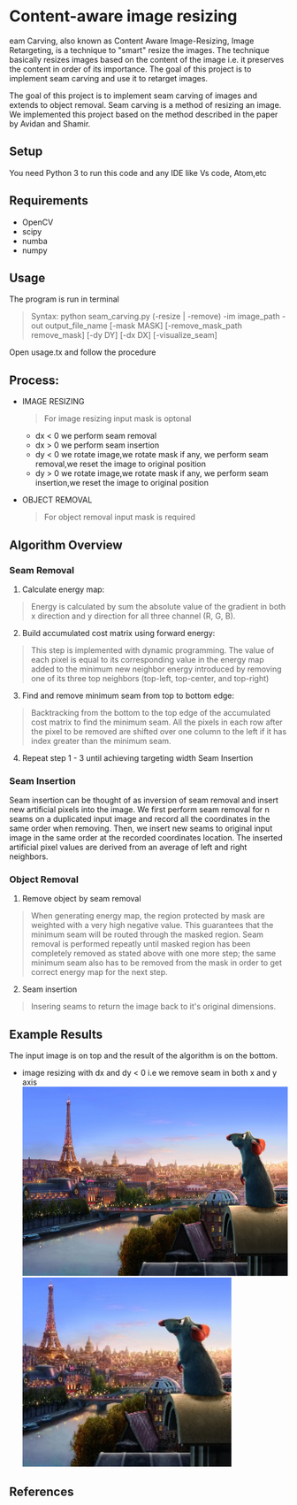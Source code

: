 
# Content-aware image resizing

eam Carving, also known as Content Aware Image-Resizing, Image Retargeting, is a technique to "smart" resize the images. The technique basically resizes images based on the content of the image i.e. it preserves the content in order of its importance. The goal of this project is to implement seam carving and use it to retarget images.
    
The goal of this project is to implement seam carving of images and extends to object removal. Seam carving is a method of resizing an image. We implemented this project based on the method described in the paper by Avidan and Shamir.

## Setup    

You need Python 3 to run this code and any IDE like Vs code, Atom,etc   

## Requirements

- OpenCV
- scipy
- numba
- numpy

## Usage

The program is run in terminal   
>Syntax: python seam_carving.py (-resize | -remove) -im image_path -out output_file_name [-mask MASK] [-remove_mask_path remove_mask] [-dy DY] [-dx DX] [-visualize_seam]

Open usage.tx and follow the procedure

## Process:

- IMAGE RESIZING   
   > For image resizing input mask is optonal
    - dx < 0 we perform seam removal
    - dx > 0 we perform seam insertion
    - dy < 0 we rotate image,we rotate mask if any, we perform seam removal,we reset the image to original position
    - dy > 0 we rotate image,we rotate mask if any, we perform seam insertion,we reset the image to original position

- OBJECT REMOVAL   
    > For object removal input mask is required

## Algorithm Overview

### Seam Removal

1. Calculate energy map:
> Energy is calculated by sum the absolute value of the gradient in both x direction and y direction for all three channel (R, G, B).
2. Build accumulated cost matrix using forward energy:
> This step is implemented with dynamic programming. The value of each pixel is equal to its corresponding value in the energy map added to the minimum new neighbor energy introduced by removing one of its three top neighbors (top-left, top-center, and top-right)
3. Find and remove minimum seam from top to bottom edge:
> Backtracking from the bottom to the top edge of the accumulated cost matrix to find the minimum seam. All the pixels in each row after the pixel to be removed are shifted over one column to the left if it has index greater than the minimum seam.
4. Repeat step 1 - 3 until achieving targeting width
Seam Insertion

### Seam Insertion

Seam insertion can be thought of as inversion of seam removal and insert new artificial pixels into the image. We first perform seam removal for n seams on a duplicated input image and record all the coordinates in the same order when removing. Then, we insert new seams to original input image in the same order at the recorded coordinates location. The inserted artificial pixel values are derived from an average of left and right neighbors.


### Object Removal

1. Remove object by seam removal

> When generating energy map, the region protected by mask are weighted with a very high negative value. This guarantees that the minimum seam will be routed through the masked region. Seam removal is performed repeatly until masked region has been completely removed as stated above with one more step; the same minimum seam also has to be removed from the mask in order to get correct energy map for the next step.
2. Seam insertion
> Insering seams to return the image back to it's original dimensions.

## Example Results

The input image is on top and the result of the algorithm is on the bottom.
- image resizing with dx and dy < 0 i.e we remove seam in both x and y axis
<img src="images/ratatouille.jpg" height="342"> <img src="out_images/imge_resize_wxnyn.jpg" height="342">

## References
